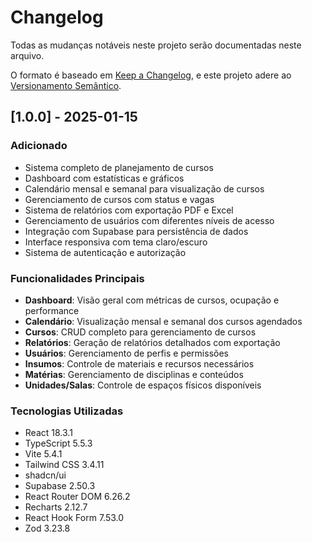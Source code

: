 # Changelog

Todas as mudanças notáveis neste projeto serão documentadas neste arquivo.

O formato é baseado em [Keep a Changelog](https://keepachangelog.com/pt-BR/1.0.0/),
e este projeto adere ao [Versionamento Semântico](https://semver.org/lang/pt-BR/).

## [1.0.0] - 2025-01-15

### Adicionado
- Sistema completo de planejamento de cursos
- Dashboard com estatísticas e gráficos
- Calendário mensal e semanal para visualização de cursos
- Gerenciamento de cursos com status e vagas
- Sistema de relatórios com exportação PDF e Excel
- Gerenciamento de usuários com diferentes níveis de acesso
- Integração com Supabase para persistência de dados
- Interface responsiva com tema claro/escuro
- Sistema de autenticação e autorização

### Funcionalidades Principais
- **Dashboard**: Visão geral com métricas de cursos, ocupação e performance
- **Calendário**: Visualização mensal e semanal dos cursos agendados
- **Cursos**: CRUD completo para gerenciamento de cursos
- **Relatórios**: Geração de relatórios detalhados com exportação
- **Usuários**: Gerenciamento de perfis e permissões
- **Insumos**: Controle de materiais e recursos necessários
- **Matérias**: Gerenciamento de disciplinas e conteúdos
- **Unidades/Salas**: Controle de espaços físicos disponíveis

### Tecnologias Utilizadas
- React 18.3.1
- TypeScript 5.5.3
- Vite 5.4.1
- Tailwind CSS 3.4.11
- shadcn/ui
- Supabase 2.50.3
- React Router DOM 6.26.2
- Recharts 2.12.7
- React Hook Form 7.53.0
- Zod 3.23.8
